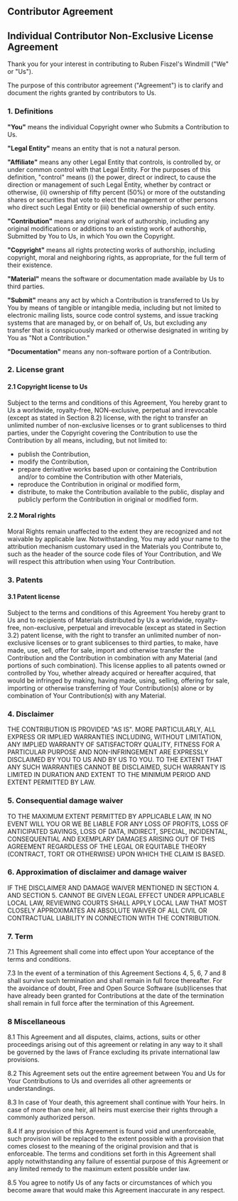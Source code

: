 ## Contributor Agreement

## Individual Contributor Non-Exclusive License Agreement

Thank you for your interest in contributing to Ruben Fiszel's Windmill ("We" or
"Us").

The purpose of this contributor agreement ("Agreement") is to clarify and
document the rights granted by contributors to Us.

### 1\. Definitions

**"You"** means the individual Copyright owner who Submits a Contribution to Us.

**"Legal Entity"** means an entity that is not a natural person.

**"Affiliate"** means any other Legal Entity that controls, is controlled by, or
under common control with that Legal Entity. For the purposes of this
definition, "control" means (i) the power, direct or indirect, to cause the
direction or management of such Legal Entity, whether by contract or otherwise,
(ii) ownership of fifty percent (50%) or more of the outstanding shares or
securities that vote to elect the management or other persons who direct such
Legal Entity or (iii) beneficial ownership of such entity.

**"Contribution"** means any original work of authorship, including any original
modifications or additions to an existing work of authorship, Submitted by You
to Us, in which You own the Copyright.

**"Copyright"** means all rights protecting works of authorship, including
copyright, moral and neighboring rights, as appropriate, for the full term of
their existence.

**"Material"** means the software or documentation made available by Us to third
parties.

**"Submit"** means any act by which a Contribution is transferred to Us by You
by means of tangible or intangible media, including but not limited to
electronic mailing lists, source code control systems, and issue tracking
systems that are managed by, or on behalf of, Us, but excluding any transfer
that is conspicuously marked or otherwise designated in writing by You as "Not a
Contribution."

**"Documentation"** means any non-software portion of a Contribution.

### 2\. License grant

#### 2.1 Copyright license to Us

Subject to the terms and conditions of this Agreement, You hereby grant to Us a
worldwide, royalty-free, NON-exclusive, perpetual and irrevocable (except as
stated in Section 8.2) license, with the right to transfer an unlimited number
of non-exclusive licenses or to grant sublicenses to third parties, under the
Copyright covering the Contribution to use the Contribution by all means,
including, but not limited to:

- publish the Contribution,
- modify the Contribution,
- prepare derivative works based upon or containing the Contribution and/or to
  combine the Contribution with other Materials,
- reproduce the Contribution in original or modified form,
- distribute, to make the Contribution available to the public, display and
  publicly perform the Contribution in original or modified form.

#### 2.2 Moral rights

Moral Rights remain unaffected to the extent they are recognized and not
waivable by applicable law. Notwithstanding, You may add your name to the
attribution mechanism customary used in the Materials you Contribute to, such as
the header of the source code files of Your Contribution, and We will respect
this attribution when using Your Contribution.

### 3\. Patents

#### 3.1 Patent license

Subject to the terms and conditions of this Agreement You hereby grant to Us and
to recipients of Materials distributed by Us a worldwide, royalty-free,
non-exclusive, perpetual and irrevocable (except as stated in Section 3.2)
patent license, with the right to transfer an unlimited number of non-exclusive
licenses or to grant sublicenses to third parties, to make, have made, use,
sell, offer for sale, import and otherwise transfer the Contribution and the
Contribution in combination with any Material (and portions of such
combination). This license applies to all patents owned or controlled by You,
whether already acquired or hereafter acquired, that would be infringed by
making, having made, using, selling, offering for sale, importing or otherwise
transferring of Your Contribution(s) alone or by combination of Your
Contribution(s) with any Material.

### 4. Disclaimer

THE CONTRIBUTION IS PROVIDED "AS IS". MORE PARTICULARLY, ALL EXPRESS OR IMPLIED
WARRANTIES INCLUDING, WITHOUT LIMITATION, ANY IMPLIED WARRANTY OF SATISFACTORY
QUALITY, FITNESS FOR A PARTICULAR PURPOSE AND NON-INFRINGEMENT ARE EXPRESSLY
DISCLAIMED BY YOU TO US AND BY US TO YOU. TO THE EXTENT THAT ANY SUCH WARRANTIES
CANNOT BE DISCLAIMED, SUCH WARRANTY IS LIMITED IN DURATION AND EXTENT TO THE
MINIMUM PERIOD AND EXTENT PERMITTED BY LAW.

### 5. Consequential damage waiver

TO THE MAXIMUM EXTENT PERMITTED BY APPLICABLE LAW, IN NO EVENT WILL YOU OR WE BE
LIABLE FOR ANY LOSS OF PROFITS, LOSS OF ANTICIPATED SAVINGS, LOSS OF DATA,
INDIRECT, SPECIAL, INCIDENTAL, CONSEQUENTIAL AND EXEMPLARY DAMAGES ARISING OUT
OF THIS AGREEMENT REGARDLESS OF THE LEGAL OR EQUITABLE THEORY (CONTRACT, TORT OR
OTHERWISE) UPON WHICH THE CLAIM IS BASED.

### 6. Approximation of disclaimer and damage waiver

IF THE DISCLAIMER AND DAMAGE WAIVER MENTIONED IN SECTION 4. AND SECTION 5.
CANNOT BE GIVEN LEGAL EFFECT UNDER APPLICABLE LOCAL LAW, REVIEWING COURTS SHALL
APPLY LOCAL LAW THAT MOST CLOSELY APPROXIMATES AN ABSOLUTE WAIVER OF ALL CIVIL
OR CONTRACTUAL LIABILITY IN CONNECTION WITH THE CONTRIBUTION.

### 7. Term

7.1 This Agreement shall come into effect upon Your acceptance of the terms and
conditions.

7.3 In the event of a termination of this Agreement Sections 4, 5, 6, 7 and 8
shall survive such termination and shall remain in full force thereafter. For
the avoidance of doubt, Free and Open Source Software (sub)licenses that have
already been granted for Contributions at the date of the termination shall
remain in full force after the termination of this Agreement.

### 8 Miscellaneous

8.1 This Agreement and all disputes, claims, actions, suits or other proceedings
arising out of this agreement or relating in any way to it shall be governed by
the laws of France excluding its private international law provisions.

8.2 This Agreement sets out the entire agreement between You and Us for Your
Contributions to Us and overrides all other agreements or understandings.

8.3 In case of Your death, this agreement shall continue with Your heirs. In
case of more than one heir, all heirs must exercise their rights through a
commonly authorized person.

8.4 If any provision of this Agreement is found void and unenforceable, such
provision will be replaced to the extent possible with a provision that comes
closest to the meaning of the original provision and that is enforceable. The
terms and conditions set forth in this Agreement shall apply notwithstanding any
failure of essential purpose of this Agreement or any limited remedy to the
maximum extent possible under law.

8.5 You agree to notify Us of any facts or circumstances of which you become
aware that would make this Agreement inaccurate in any respect.
